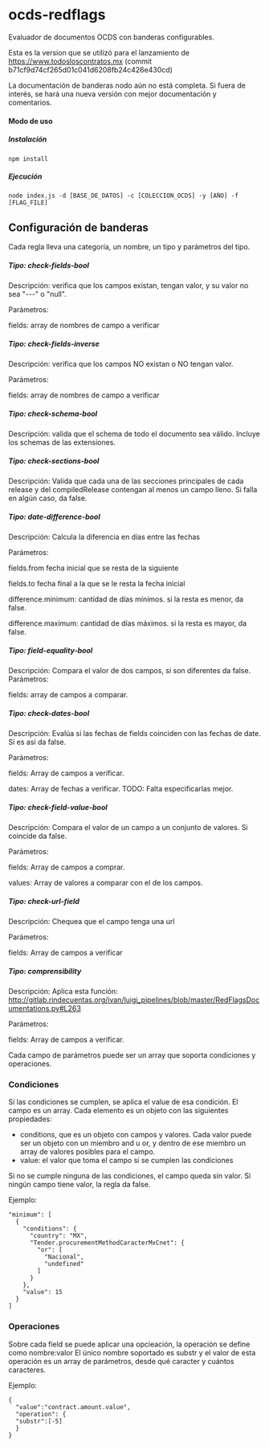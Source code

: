 # ocds-redflags
Evaluador de documentos OCDS con banderas configurables.

Esta es la version que se utilizó para el lanzamiento de https://www.todosloscontratos.mx (commit b71cf9d74cf265d01c041d6208fb24c426e430cd)

La documentación de banderas nodo aún no está completa. Si fuera de interés, se hará una nueva versión con mejor documentación y comentarios.

#### Modo de uso
##### Instalación
    npm install
##### Ejecución

    node index.js -d [BASE_DE_DATOS] -c [COLECCION_OCDS] -y [AÑO] -f [FLAG_FILE]

## Configuración de banderas
Cada regla lleva una categoría, un nombre, un tipo y parámetros del tipo.

##### Tipo: check-fields-bool

Descripción: verifica que los campos existan, tengan valor, y su valor no sea "---" o "null".

Parámetros:

fields: array de nombres de campo a verificar


##### Tipo: check-fields-inverse

Descripción: verifica que los campos NO existan o NO tengan valor.

Parámetros:

fields: array de nombres de campo a verificar


##### Tipo: check-schema-bool

Descripción: valida que el schema de todo el documento sea válido. Incluye los schemas de las extensiones.


##### Tipo: check-sections-bool

Descripción: Valida que cada una de las secciones principales de cada release y del compiledRelease contengan al menos un campo lleno. Si falla en algún caso, da false.


##### Tipo: date-difference-bool

Descripción: Calcula la diferencia en días entre las fechas

Parámetros:

fields.from fecha inicial que se resta de la siguiente

fields.to fecha final a la que se le resta la fecha inicial

difference.minimum: cantidad de días mínimos. si la resta es menor, da false.

difference.maximum: cantidad de días máximos. si la resta es mayor, da false.


##### Tipo: field-equality-bool

Descripción: Compara el valor de dos campos, si son diferentes da false.
Parámetros:

fields: array de campos a comparar.


##### Tipo: check-dates-bool

Descripción: Evalúa si las fechas de fields coinciden con las fechas de date. Si es así da false.

Parámetros:

fields: Array de campos a verificar.

dates: Array de fechas a verificar. TODO: Falta especificarlas mejor.


##### Tipo: check-field-value-bool

Descripción: Compara el valor de un campo a un conjunto de valores. Si coincide da false.

Parámetros:

fields: Array de campos a comprar.

values: Array de valores a comparar con el de los campos.


##### Tipo: check-url-field

Descripción: Chequea que el campo tenga una url

Parámetros:

fields: Array de campos a verificar


##### Tipo: comprensibility

Descripción: Aplica esta función: http://gitlab.rindecuentas.org/ivan/luigi_pipelines/blob/master/RedFlagsDocumentations.py#L263

Parámetros:

fields: Array de campos a verificar.


Cada campo de parámetros puede ser un array que soporta condiciones y operaciones.

### Condiciones
Si las condiciones se cumplen, se aplica el value de esa condición.
El campo es un array. Cada elemento es un objeto con las siguientes propiedades:
- conditions, que es un objeto con campos y valores. Cada valor puede ser un objeto con un miembro and u or, y dentro de ese miembro un array de valores posibles para el campo.
- value: el valor que toma el campo si se cumplen las condiciones

Si no se cumple ninguna de las condiciones, el campo queda sin valor. Si ningún campo tiene valor, la regla da false.

Ejemplo:

    "minimum": [
      {
        "conditions": {
          "country": "MX",
          "Tender.procurementMethodCaracterMxCnet": {
            "or": [
              "Nacional",
              "undefined"
            ]
          }
        },
        "value": 15
      }
    ]

### Operaciones
Sobre cada field se puede aplicar una opcieación, la operación se define como nombre:valor
El único nombre soportado es substr y el valor de esta operación es un array de parámetros, desde qué caracter y cuántos caracteres.


Ejemplo:

    {
      "value":"contract.amount.value",
      "operation": {
      "substr":[-5]
      }
    }
